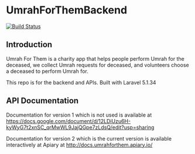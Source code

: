 # UmrahForThemBackend
[![Build Status](https://travis-ci.org/mtantawy/UmrahForThemBackend.svg?branch=develop)](https://travis-ci.org/mtantawy/UmrahForThemBackend)

## Introduction
Umrah For Them is a charity app that helps people perform Umrah for the deceased, we collect Umrah requests for deceased, and volunteers choose a deceased to perform Umrah for.

This repo is for the backend and APIs.
Built with Laravel 5.1.34

## API Documentation
Documentation for version 1 which is not used is available at https://docs.google.com/document/d/12LDiUzu6H-kyWyG7t2xnSC_qrMwWL9JajQGpe7zLdsQ/edit?usp=sharing

Documentation for version 2 which is the current version is available interactively at Apiary at http://docs.umrahforthem.apiary.io/ 